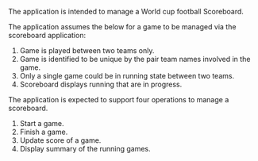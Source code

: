 The application is intended to manage a World cup football Scoreboard.

The application assumes the below for a game to be managed via the scoreboard application:
1. Game is played between two teams only.
2. Game is identified to be unique by the pair team names  involved in the game.
2. Only a single game could be in running state between two teams.
3. Scoreboard displays running that are in progress.

The application is expected to support four operations to manage a scoreboard.

1. Start a game.
2. Finish a game.
3. Update score of a game.
4. Display summary of the running games.
